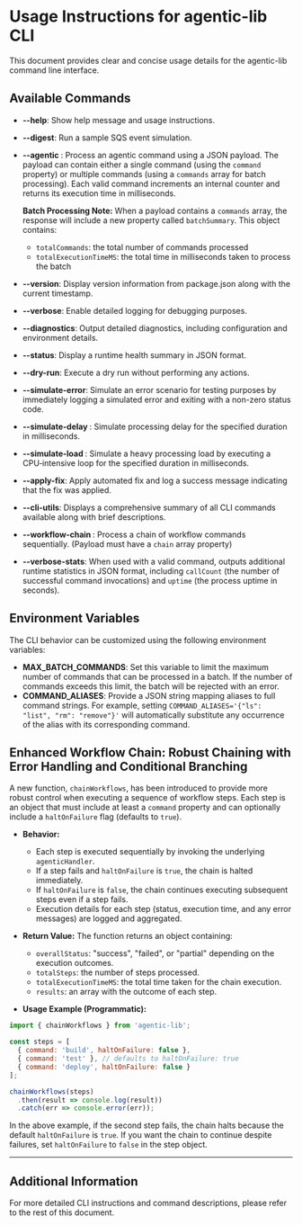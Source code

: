 # Usage Instructions for agentic-lib CLI

This document provides clear and concise usage details for the agentic-lib command line interface.

## Available Commands

- **--help**: Show help message and usage instructions.
- **--digest**: Run a sample SQS event simulation.
- **--agentic <jsonPayload>**: Process an agentic command using a JSON payload. The payload can contain either a single command (using the `command` property) or multiple commands (using a `commands` array for batch processing). Each valid command increments an internal counter and returns its execution time in milliseconds.

  **Batch Processing Note:** When a payload contains a `commands` array, the response will include a new property called `batchSummary`. This object contains:
  - `totalCommands`: the total number of commands processed
  - `totalExecutionTimeMS`: the total time in milliseconds taken to process the batch

- **--version**: Display version information from package.json along with the current timestamp.
- **--verbose**: Enable detailed logging for debugging purposes.
- **--diagnostics**: Output detailed diagnostics, including configuration and environment details.
- **--status**: Display a runtime health summary in JSON format.
- **--dry-run**: Execute a dry run without performing any actions.
- **--simulate-error**: Simulate an error scenario for testing purposes by immediately logging a simulated error and exiting with a non-zero status code.
- **--simulate-delay <ms>**: Simulate processing delay for the specified duration in milliseconds.
- **--simulate-load <ms>**: Simulate a heavy processing load by executing a CPU‑intensive loop for the specified duration in milliseconds.
- **--apply-fix**: Apply automated fix and log a success message indicating that the fix was applied.
- **--cli-utils**: Displays a comprehensive summary of all CLI commands available along with brief descriptions.
- **--workflow-chain <jsonPayload>**: Process a chain of workflow commands sequentially. (Payload must have a `chain` array property)
- **--verbose-stats**: When used with a valid command, outputs additional runtime statistics in JSON format, including `callCount` (the number of successful command invocations) and `uptime` (the process uptime in seconds).

## Environment Variables

The CLI behavior can be customized using the following environment variables:

- **MAX_BATCH_COMMANDS**: Set this variable to limit the maximum number of commands that can be processed in a batch. If the number of commands exceeds this limit, the batch will be rejected with an error.
- **COMMAND_ALIASES**: Provide a JSON string mapping aliases to full command strings. For example, setting `COMMAND_ALIASES='{"ls": "list", "rm": "remove"}'` will automatically substitute any occurrence of the alias with its corresponding command.

## Enhanced Workflow Chain: Robust Chaining with Error Handling and Conditional Branching

A new function, `chainWorkflows`, has been introduced to provide more robust control when executing a sequence of workflow steps. Each step is an object that must include at least a `command` property and can optionally include a `haltOnFailure` flag (defaults to `true`).

- **Behavior:**
  - Each step is executed sequentially by invoking the underlying `agenticHandler`.
  - If a step fails and `haltOnFailure` is `true`, the chain is halted immediately.
  - If `haltOnFailure` is `false`, the chain continues executing subsequent steps even if a step fails.
  - Execution details for each step (status, execution time, and any error messages) are logged and aggregated.

- **Return Value:**
  The function returns an object containing:
  - `overallStatus`: "success", "failed", or "partial" depending on the execution outcomes.
  - `totalSteps`: the number of steps processed.
  - `totalExecutionTimeMS`: the total time taken for the chain execution.
  - `results`: an array with the outcome of each step.

- **Usage Example (Programmatic):**

```js
import { chainWorkflows } from 'agentic-lib';

const steps = [
  { command: 'build', haltOnFailure: false },
  { command: 'test' }, // defaults to haltOnFailure: true
  { command: 'deploy', haltOnFailure: false }
];

chainWorkflows(steps)
  .then(result => console.log(result))
  .catch(err => console.error(err));
```

In the above example, if the second step fails, the chain halts because the default `haltOnFailure` is `true`. If you want the chain to continue despite failures, set `haltOnFailure` to `false` in the step object.

---

## Additional Information

For more detailed CLI instructions and command descriptions, please refer to the rest of this document.
